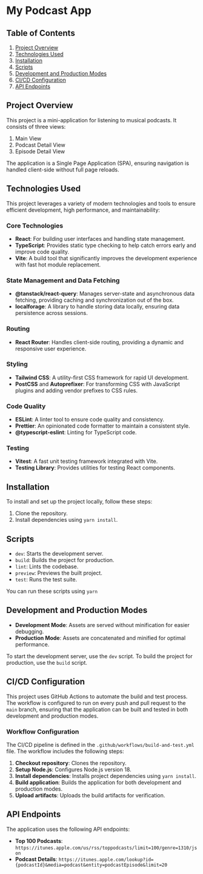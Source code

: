 # My Podcast App

## Table of Contents
1. [Project Overview](#project-overview)
2. [Technologies Used](#technologies-used)
3. [Installation](#installation)
4. [Scripts](#scripts)
5. [Development and Production Modes](#development-and-production-modes)
6. [CI/CD Configuration](#cicd-configuration)
7. [API Endpoints](#api-endpoints)

## Project Overview
This project is a mini-application for listening to musical podcasts. It consists of three views:
1. Main View
2. Podcast Detail View
3. Episode Detail View

The application is a Single Page Application (SPA), ensuring navigation is handled client-side without full page reloads. 

## Technologies Used
This project leverages a variety of modern technologies and tools to ensure efficient development, high performance, and maintainability:

### Core Technologies
- **React**: For building user interfaces and handling state management.
- **TypeScript**: Provides static type checking to help catch errors early and improve code quality.
- **Vite**: A build tool that significantly improves the development experience with fast hot module replacement.

### State Management and Data Fetching
- **@tanstack/react-query**: Manages server-state and asynchronous data fetching, providing caching and synchronization out of the box.
- **localforage**: A library to handle storing data locally, ensuring data persistence across sessions.

### Routing
- **React Router**: Handles client-side routing, providing a dynamic and responsive user experience.

### Styling
- **Tailwind CSS**: A utility-first CSS framework for rapid UI development.
- **PostCSS** and **Autoprefixer**: For transforming CSS with JavaScript plugins and adding vendor prefixes to CSS rules.

### Code Quality
- **ESLint**: A linter tool to ensure code quality and consistency.
- **Prettier**: An opinionated code formatter to maintain a consistent style.
- **@typescript-eslint**: Linting for TypeScript code.

### Testing
- **Vitest**: A fast unit testing framework integrated with Vite.
- **Testing Library**: Provides utilities for testing React components.

## Installation
To install and set up the project locally, follow these steps:

1. Clone the repository.
2. Install dependencies using `yarn install`.

## Scripts
- `dev`: Starts the development server.
- `build`: Builds the project for production.
- `lint`: Lints the codebase.
- `preview`: Previews the built project.
- `test`: Runs the test suite.

You can run these scripts using `yarn`

## Development and Production Modes
- **Development Mode**: Assets are served without minification for easier debugging.
- **Production Mode**: Assets are concatenated and minified for optimal performance.

To start the development server, use the `dev` script. To build the project for production, use the `build` script.

## CI/CD Configuration
This project uses GitHub Actions to automate the build and test process. The workflow is configured to run on every push and pull request to the `main` branch, ensuring that the application can be built and tested in both development and production modes.

### Workflow Configuration
The CI/CD pipeline is defined in the `.github/workflows/build-and-test.yml` file. The workflow includes the following steps:

1. **Checkout repository**: Clones the repository.
2. **Setup Node.js**: Configures Node.js version 18.
3. **Install dependencies**: Installs project dependencies using `yarn install`.
4. **Build application**: Builds the application for both development and production modes.
5. **Upload artifacts**: Uploads the build artifacts for verification.

## API Endpoints
The application uses the following API endpoints:

- **Top 100 Podcasts**: `https://itunes.apple.com/us/rss/toppodcasts/limit=100/genre=1310/json`
- **Podcast Details**: `https://itunes.apple.com/lookup?id={podcastId}&media=podcast&entity=podcastEpisode&limit=20`

